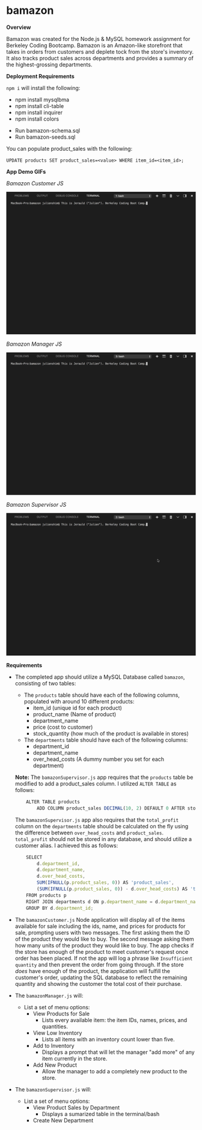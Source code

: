 # bamazon

**Overview**

Bamazon was created for the Node.js & MySQL homework assignment for Berkeley Coding Bootcamp. Bamazon is an Amazon-like storefront that takes in orders from customers and deplete tock from the store's inventory. It also tracks product sales across departments and provides a summary of the highest-grossing departments.

**Deployment Requirements**

`npm i` will install the following:

* npm install mysqlbma
* npm install cli-table
* npm install inquirer
* npm install colors

- Run bamazon-schema.sql
- Run bamazon-seeds.sql

You can populate product_sales with the following:

```
UPDATE products SET product_sales=<value> WHERE item_id=<item_id>;
```

**App Demo GIFs**

_Bamazon Customer JS_

<img src="https://github.com/jerauld/bamazon/blob/master/images/bamazonCustomerJS.gif?raw=true" width="600px"/>

_Bamazon Manager JS_

<img src="https://github.com/jerauld/bamazon/blob/master/images/bamazonManagerJS.gif?raw=true" width="600px"/>

_Bamazon Supervisor JS_

<img src="https://github.com/jerauld/bamazon/blob/master/images/bamazonSupervisorJS.gif?raw=true" width="600px"/>

**Requirements**

- The completed app should utilize a MySQL Database called `bamazon`, consisting of two tables:
    - The `products` table should have each of the following columns, populated with around 10 different products:
        * item_id (unique id for each product)
        * product_name (Name of product)
        * department_name
        * price (cost to customer)
        * stock_quantity (how much of the product is available in stores)
    - The `departments` table should have each of the following columns:
        * department_id
        * department_name
        * over_head_costs (A dummy number you set for each department)

    **Note:** The `bamazonSupervisor.js` app requires that the `products` table be modified to add a product_sales column. I utilized `ALTER TABLE` as follows:

    ```Javascript
        ALTER TABLE products
            ADD COLUMN product_sales DECIMAL(10, 2) DEFAULT 0 AFTER stock_quantity;
    ```

    The `bamazonSupervisor.js` app also requires that the `total_profit` column on the `departments` table should be calculated on the fly using the difference between `over_head_costs` and `product_sales`. `total_profit` should not be stored in any database, and should utilize a customer alias. I achieved this as follows:

    ```Javascript
        SELECT
            d.department_id,
            d.department_name,
            d.over_head_costs,
            SUM(IFNULL(p.product_sales, 0)) AS 'product_sales',
            (SUM(IFNULL(p.product_sales, 0)) - d.over_head_costs) AS 'total_profit'
        FROM products p
        RIGHT JOIN departments d ON p.department_name = d.department_name
        GROUP BY d.department_id;
    ```


- The `bamazonCustomer.js` Node application will display all of the items available for sale including the ids, name, and prices for products for sale, prompting users with two messages. The first asking them the ID of the product they would like to buy. The second message asking them how many units of the product they would like to buy. The app checks if the store has enough of the product to meet customer's request once order has been placed. If not the app will log a phrase like `Insufficient quantity` and then prevent the order from going through. If the store _does_ have enough of the product, the application will fulfill the customer's order, updating the SQL database to reflect the remaining quantity and showing the customer the total cost of their purchase.

- The `bamazonManager.js` will:
    - List a set of menu options:
        * View Products for Sale
            - Lists every available item: the item IDs, names, prices, and quantities.
        * View Low Inventory
            - Lists all items with an inventory count lower than five.
        * Add to Inventory
            - Displays a prompt that will let the manager "add more" of any item currently in the store.
        * Add New Product
            - Allow the manager to add a completely new product to the store.
- The `bamazonSupervisor.js` will:
    - List a set of menu options:
        * View Product Sales by Department
            - Displays a sumarized table in the terminal/bash
        * Create New Department
 
